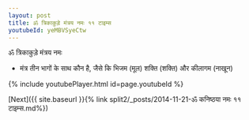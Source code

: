 ```yaml
---
layout: post
title: ॐ त्रिकाकुड़े मंत्रय नमः ११ टाइम्स
youtubeId: yeMBVSyeCtw
---
```

 
 
 ॐ त्रिकाकुड़े मंत्रय नमः  
 
 -  मंत्र तीन भागों के साथ कौन है, जैसे कि भिजम (मूल) शक्ति (शक्ति) और कीलागम (नाखून) 
 
  
 
  
 
 
 
 
 
 


{% include youtubePlayer.html id=page.youtubeId %}
 
[Next]({{ site.baseurl }}{% link  split2/_posts/2014-11-21-ॐ कनिष्ठया नमः ११ टाइम्स.md%})
 
